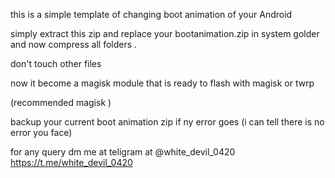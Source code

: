 this is a simple template of changing boot animation of your Android

simply extract this zip and replace your bootanimation.zip in system golder and now compress all folders .

don't touch other files

now it become a magisk module that is ready to flash with magisk or twrp

(recommended magisk )



backup your current boot animation zip if ny error goes
(i can tell there is no error you face)


for any query
dm me at teligram at @white_devil_0420
   https://t.me/white_devil_0420
